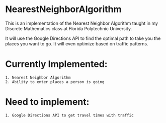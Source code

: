 # NearestNeighborAlgorithm
This is an implementation of the Nearest Neighbor Algorithm taught in my Discrete Mathematics class at Florida Polytechnic University.

It will use the Google Directions API to find the optimal path to take you the places you want to go. It will even optimize based on traffic patterns.


# Currently Implemented:
    1. Nearest Neighbor Algorithm
    2. Ability to enter places a person is going

# Need to implement:
    1. Google Directions API to get travel times with traffic
